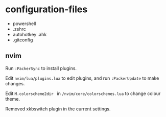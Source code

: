 # configuration-files

* powershell
* .zshrc
* autohotkey .ahk
* .gitconfig

## nvim 

Run ```:PackerSync``` to install plugins.

Edit ```nvim/lua/plugins.lua``` to edit plugins, and run ```:PackerUpdate``` to make changes.

Edit ```M.colorscheme2dir ``` in ```/nvim/core/colorschemes.lua``` to change colour theme.

Removed xkbswitch plugin in the current settings.
